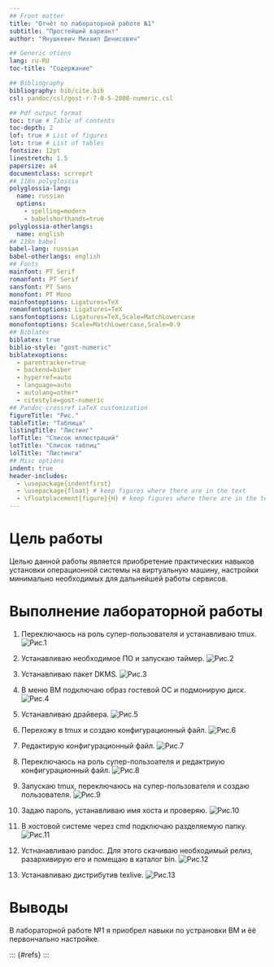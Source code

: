 ```yaml
---
## Front matter
title: "Отчёт по лабораторной работе №1"
subtitle: "Простейший вариант"
author: "Янушкевич Михаил Денисович"

## Generic otions
lang: ru-RU
toc-title: "Содержание"

## Bibliography
bibliography: bib/cite.bib
csl: pandoc/csl/gost-r-7-0-5-2008-numeric.csl

## Pdf output format
toc: true # Table of contents
toc-depth: 2
lof: true # List of figures
lot: true # List of tables
fontsize: 12pt
linestretch: 1.5
papersize: a4
documentclass: scrreprt
## I18n polyglossia
polyglossia-lang:
  name: russian
  options:
	- spelling=modern
	- babelshorthands=true
polyglossia-otherlangs:
  name: english
## I18n babel
babel-lang: russian
babel-otherlangs: english
## Fonts
mainfont: PT Serif
romanfont: PT Serif
sansfont: PT Sans
monofont: PT Mono
mainfontoptions: Ligatures=TeX
romanfontoptions: Ligatures=TeX
sansfontoptions: Ligatures=TeX,Scale=MatchLowercase
monofontoptions: Scale=MatchLowercase,Scale=0.9
## Biblatex
biblatex: true
biblio-style: "gost-numeric"
biblatexoptions:
  - parentracker=true
  - backend=biber
  - hyperref=auto
  - language=auto
  - autolang=other*
  - citestyle=gost-numeric
## Pandoc-crossref LaTeX customization
figureTitle: "Рис."
tableTitle: "Таблица"
listingTitle: "Листинг"
lofTitle: "Список иллюстраций"
lotTitle: "Список таблиц"
lolTitle: "Листинги"
## Misc options
indent: true
header-includes:
  - \usepackage{indentfirst}
  - \usepackage{float} # keep figures where there are in the text
  - \floatplacement{figure}{H} # keep figures where there are in the text
---
```


# Цель работы

Целью данной работы является приобретение практических навыков установки операционной системы на виртуальную машину, настройки минимально необходимых для дальнейшей работы сервисов.



# Выполнение лабораторной работы

1. Переключаюсь на роль супер-пользователя и устанавливаю tmux.
![Рис.1](/media/sf_Work/1.png)

2. Устанавливаю необходимое ПО и запускаю таймер.
![Рис.2](/media/sf_Work/2.png)

3. Устанавливаю пакет DKMS.
![Рис.3](/media/sf_Work/3.png)

4. В меню ВМ подключаю образ гостевой ОС и подмонирую диск.
![Рис.4](/media/sf_Work/4.png)

5. Устанавливаю драйвера.
![Рис.5](/media/sf_Work/5.png)

6. Перехожу в tmux и создаю конфигурационный файл.
![Рис.6](/media/sf_Work/6.png)

7. Редактирую конфигурационный файл.
![Рис.7](/media/sf_Work/7.png)

8. Переключаюсь на роль супер-пользоателя и редактриую конфигурационный файл.
![Рис.8](/media/sf_Work/8.png)

9. Запускаю tmux, переключаюсь на супер-пользователя и создаю пользователя.
![Рис.9](/media/sf_Work/9.png)

10. Задаю пароль, устанавливаю имя хоста и проверяю.
![Рис.10](/media/sf_Work/10.png)

11. В хостовой системе через cmd подключаю разделяемую папку.
![Рис.11](/media/sf_Work/11.png)

12. Устнанавливаю pandoc. Для этого скачиваю необходимый релиз, разархивирую его и помещаю в каталог bin.
![Рис.12](/media/sf_Work/12.png)

13. Устанавливаю дистрибутив texlive.
![Рис.13](/media/sf_Work/13.png)

# Выводы

В лабораторной работе №1 я приобрел навыки по устрановки ВМ и ёё первончально настройке.


::: {#refs}
:::
